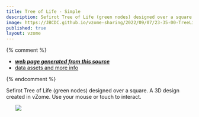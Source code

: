 ```yaml
---
title: Tree of Life - Simple
description: Sefirot Tree of Life (green nodes) designed over a square.  A 3D design created in vZome.  Use your mouse or touch to interact.
image: https://JBCDC.github.io/vzome-sharing/2022/09/07/23-35-00-TreeLifeSquare/TreeLifeSquare.png
published: true
layout: vzome
---
```


{% comment %}
 - [***web page generated from this source***](<https://JBCDC.github.io/vzome-sharing/2022/09/07/TreeLifeSquare-23-35-00.html>)
 - [data assets and more info](<https://github.com/JBCDC/vzome-sharing/tree/main/2022/09/07/23-35-00-TreeLifeSquare/>)
 
{% endcomment %}

Sefirot Tree of Life (green nodes) designed over a square.  A 3D design created in vZome.  Use your mouse or touch to interact.

<vzome-viewer style="width: 87%; height: 60vh; margin: 5%"
       src="https://JBCDC.github.io/vzome-sharing/2022/09/07/23-35-00-TreeLifeSquare/TreeLifeSquare.vZome" >
  <img src="https://JBCDC.github.io/vzome-sharing/2022/09/07/23-35-00-TreeLifeSquare/TreeLifeSquare.png" />
</vzome-viewer>

